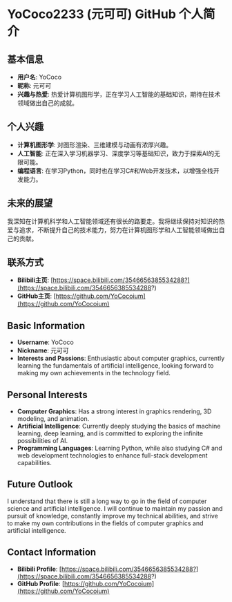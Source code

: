 # YoCoco2233 (元可可)  GitHub 个人简介  
  
## 基本信息  
  
- **用户名**: YoCoco  
- **昵称**: 元可可  
- **兴趣与热爱**: 热爱计算机图形学，正在学习人工智能的基础知识，期待在技术领域做出自己的成就。  
  
## 个人兴趣  
  
- **计算机图形学**: 对图形渲染、三维建模与动画有浓厚兴趣。  
- **人工智能**: 正在深入学习机器学习、深度学习等基础知识，致力于探索AI的无限可能。  
- **编程语言**: 在学习Python，同时也在学习C#和Web开发技术，以增强全栈开发能力。  
  
## 未来的展望  
  
  我深知在计算机科学和人工智能领域还有很长的路要走。我将继续保持对知识的热爱与追求，不断提升自己的技术能力，努力在计算机图形学和人工智能领域做出自己的贡献。  
  
## 联系方式  
  
- **Bilibili主页**: [https://space.bilibili.com/3546656385534288?](https://space.bilibili.com/3546656385534288?)  
- **GitHub主页**: [https://github.com/YoCocoium](https://github.com/YoCocoium)


## Basic Information

- **Username**: YoCoco
- **Nickname**: 元可可
- **Interests and Passions**: Enthusiastic about computer graphics, currently learning the fundamentals of artificial intelligence, looking forward to making my own achievements in the technology field.

## Personal Interests

- **Computer Graphics**: Has a strong interest in graphics rendering, 3D modeling, and animation.
- **Artificial Intelligence**: Currently deeply studying the basics of machine learning, deep learning, and is committed to exploring the infinite possibilities of AI.
- **Programming Languages**: Learning Python, while also studying C# and web development technologies to enhance full-stack development capabilities.

## Future Outlook

I understand that there is still a long way to go in the field of computer science and artificial intelligence. I will continue to maintain my passion and pursuit of knowledge, constantly improve my technical abilities, and strive to make my own contributions in the fields of computer graphics and artificial intelligence.

## Contact Information

- **Bilibili Profile**: [https://space.bilibili.com/3546656385534288?](https://space.bilibili.com/3546656385534288?)
- **GitHub Profile**: [https://github.com/YoCocoium](https://github.com/YoCocoium)
